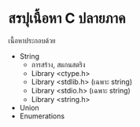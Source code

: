 # สรปุเนื้อหา C ปลายภาค

เนื้อหาประกอบด้วย

- String
  - การสร้าง, สแกนสตริง
  - Library <ctype.h>
  - Library <stdlib.h> (เฉพาะ string)
  - Library <stdio.h> (เฉพาะ string)
  - Library <string.h>
- Union
- Enumerations
